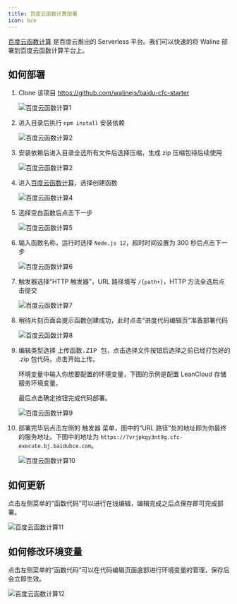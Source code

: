 ```yaml
---
title: 百度云函数计算部署
icon: bce
---
```


[百度云函数计算](https://console.bce.baidu.com/cfc/#/cfc/functions) 是百度云推出的 Serverless 平台。我们可以快速的将 Waline 部署到百度云函数计算平台上。

<!-- more -->

## 如何部署

1. Clone 该项目 <https://github.com/walinejs/baidu-cfc-starter>

   ![百度云函数计算1](../../assets/baidu-cfc-1.jpg)

1. 进入目录后执行 `npm install` 安装依赖

   ![百度云函数计算2](../../assets/baidu-cfc-2.jpg)

1. 安装依赖后进入目录全选所有文件后选择压缩，生成 zip 压缩包待后续使用

   ![百度云函数计算2](../../assets/baidu-cfc-3.jpg)

1. 进入[百度云函数计算](https://console.bce.baidu.com/cfc/#/cfc/functions)，选择<kbd>创建函数</kbd>

   ![百度云函数计算4](../../assets/baidu-cfc-4.jpg)

1. 选择<kbd>空白函数</kbd>后点击<kbd>下一步</kbd>

   ![百度云函数计算5](../../assets/baidu-cfc-5.jpg)

1. 输入函数名称，运行时选择 `Node.js 12`，超时时间设置为 300 秒后点击<kbd>下一步</kbd>

   ![百度云函数计算6](../../assets/baidu-cfc-6.jpg)

1. 触发器选择“HTTP 触发器”，URL 路径填写 `/{path+}`，HTTP 方法全选后点击<kbd>提交</kbd>

   ![百度云函数计算7](../../assets/baidu-cfc-7.jpg)

1. 稍待片刻页面会提示函数创建成功，此时点击“进度代码编辑页”准备部署代码

   ![百度云函数计算8](../../assets/baidu-cfc-8.jpg)

1. 编辑类型选择 <kbd>上传函数.ZIP 包</kbd>，点击<kbd>选择文件</kbd>按钮后选择之前已经打包好的 .zip 包代码，点击<kbd>开始上传</kbd>。

   环境变量中输入你想要配置的环境变量，下图的示例是配置 LeanCloud 存储服务环境变量。

   最后点击<kbd>确定</kbd>按钮完成代码部署。

   ![百度云函数计算9](../../assets/baidu-cfc-9.jpg)

1. 部署完毕后点击左侧的 <kbd>触发器</kbd> 菜单，图中的“URL 路径”处的地址即为你最终的服务地址。下图中的地址为 `https://7vrjpkgy3nt9g.cfc-execute.bj.baidubce.com`。

   ![百度云函数计算10](../../assets/baidu-cfc-10.jpg)

## 如何更新

点击左侧菜单的“函数代码”可以进行在线编辑，编辑完成之后点保存即可完成部署。

![百度云函数计算11](../../assets/baidu-cfc-11.jpg)

## 如何修改环境变量

点击左侧菜单的“函数代码”可以在代码编辑页面底部进行环境变量的管理，保存后会立即生效。

![百度云函数计算12](../../assets/baidu-cfc-11.jpg)
